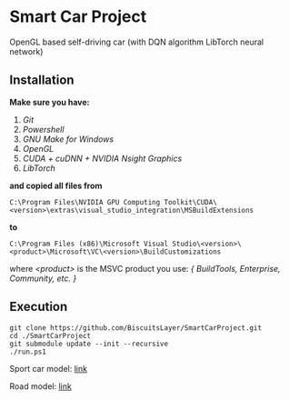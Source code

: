 # Smart Car Project

OpenGL based self-driving car (with DQN algorithm LibTorch neural network)

## Installation

**Make sure you have:**

1. *Git*
2. *Powershell*
3. *GNU Make for Windows*
4. *OpenGL*
5. *CUDA + cuDNN + NVIDIA Nsight Graphics*
6. *LibTorch*

**and copied all files from**

    C:\Program Files\NVIDIA GPU Computing Toolkit\CUDA\<version>\extras\visual_studio_integration\MSBuildExtensions

**to**

    C:\Program Files (x86)\Microsoft Visual Studio\<version>\<product>\Microsoft\VC\<version>\BuildCustomizations

where *\<product\>* is the MSVC product you use: *{ BuildTools, Enterprise, Community, etc. }*

## Execution

    git clone https://github.com/BiscuitsLayer/SmartCarProject.git
    cd ./SmartCarProject
    git submodule update --init --recursive
    ./run.ps1

Sport car model: [link](https://sketchfab.com/3d-models/concept-sport-car-566075bdb499404b908895a5f4dc6aa0)

Road model: [link](https://sketchfab.com/3d-models/parking-garage-free-download-5310b7d77b70427d936ec4253fff679c)
